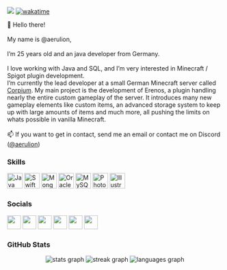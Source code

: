 ![](https://komarev.com/ghpvc/?username=aerulion) [![wakatime](https://wakatime.com/badge/user/19c2a3e4-3014-48f7-8f0e-658d94406267.svg)](https://wakatime.com/@19c2a3e4-3014-48f7-8f0e-658d94406267)

👋 Hello there!<br />
<br />
My name is @aerulion,<br />
<br />
I’m 25 years old and an java developer from Germany.<br />
<br />
I love working with Java and SQL, and I’m very interested in Minecraft / Spigot plugin development.<br />
I’m currently the lead developer at a small German Minecraft server called [Corpium](https://corpium.net). My main project is the development of Erenos, a plugin handling nearly the entire custom gameplay of the server. It introduces many new gameplay elements like custom items, an advanced storage system to keep up with large amounts of items and much more, all pushing the limits on whats possible in vanilla Minecraft.<br />
<br />
📫 If you want to get in contact, send me an email or contact me on Discord ([@aerulion](https://discordapp.com/users/173559442040684545))<br />

### Skills

<p align="left"> <a href="https://www.oracle.com/java/" target="_blank" rel="noreferrer"><img src="https://raw.githubusercontent.com/danielcranney/readme-generator/main/public/icons/skills/java-colored.svg" width="36" height="36" alt="Java" /></a> <a href="https://developer.apple.com/swift/" target="_blank" rel="noreferrer"><img src="https://raw.githubusercontent.com/danielcranney/readme-generator/main/public/icons/skills/swift-colored.svg" width="36" height="36" alt="Swift" /></a> <a href="https://www.mongodb.com/" target="_blank" rel="noreferrer"><img src="https://raw.githubusercontent.com/danielcranney/readme-generator/main/public/icons/skills/mongodb-colored.svg" width="36" height="36" alt="MongoDB" /></a> <a href="https://www.oracle.com/uk/index.html" target="_blank" rel="noreferrer"><img src="https://raw.githubusercontent.com/danielcranney/readme-generator/main/public/icons/skills/oracle-colored.svg" width="36" height="36" alt="Oracle" /></a> <a href="https://www.mysql.com/" target="_blank" rel="noreferrer"><img src="https://raw.githubusercontent.com/danielcranney/readme-generator/main/public/icons/skills/mysql-colored.svg" width="36" height="36" alt="MySQL" /></a> <a href="https://www.adobe.com/uk/products/photoshop.html" target="_blank" rel="noreferrer"><img src="https://raw.githubusercontent.com/danielcranney/readme-generator/main/public/icons/skills/photoshop-colored.svg" width="36" height="36" alt="Photoshop" /></a> <a href="adobe.com/uk/products/illustrator.html" target="_blank" rel="noreferrer"><img src="https://raw.githubusercontent.com/danielcranney/readme-generator/main/public/icons/skills/illustrator-colored.svg" width="36" height="36" alt="Illustrator" /></a> </p> 

### Socials

<p align="left"> <a href="https://discord.com/users/aerulion#7777" target="_blank" rel="noreferrer"><img src="https://raw.githubusercontent.com/danielcranney/readme-generator/main/public/icons/socials/discord.svg" width="32" height="32" /></a> <a href="https://www.dribbble.com/aerulion" target="_blank" rel="noreferrer"><img src="https://raw.githubusercontent.com/danielcranney/readme-generator/main/public/icons/socials/dribbble.svg" width="32" height="32" /></a> <a href="https://www.github.com/aerulion" target="_blank" rel="noreferrer"><img src="https://raw.githubusercontent.com/danielcranney/readme-generator/main/public/icons/socials/github.svg" width="32" height="32" /></a> <a href="https://www.twitter.com/aerulion" target="_blank" rel="noreferrer"><img src="https://raw.githubusercontent.com/danielcranney/readme-generator/main/public/icons/socials/twitter.svg" width="32" height="32" /></a> <a href="https://www.youtube.com/c/aerulion" target="_blank" rel="noreferrer"><img src="https://raw.githubusercontent.com/danielcranney/readme-generator/main/public/icons/socials/youtube.svg" width="32" height="32" /></a> <a href="https://www.twitch.tv/aerulion" target="_blank" rel="noreferrer"><img src="https://raw.githubusercontent.com/danielcranney/readme-generator/main/public/icons/socials/twitch.svg" width="32" height="32" /></a></p>

###  GitHub Stats
<div align="center">
  <img src="https://github-readme-stats.vercel.app/api?username=aerulion&card_width=400&show_icons=true&include_all_commits=true&count_private=true&locale=en&hide_border=true&text_color=DDDDDD&title_color=FFBD24&icon_color=FFBD24&bg_color=030B15&disable_animations=true" alt="stats graph" />
  <img src="https://github-readme-streak-stats-two-ashy.vercel.app?user=aerulion&card_width=400&hide_border=true&border_radius=5&mode=weekly&ring=FFBD24&background=030B15&fire=FFBD24&dates=DDDDDD&sideNums=DDDDDD&currStreakNum=DDDDDD&stroke=DDDDDD&sideLabels=FFBD24&currStreakLabel=FFBD24&disable_animations=true" alt="streak graph" />
  <img src="https://github-readme-stats.vercel.app/api/top-langs?username=aerulion&locale=en&layout=compact&card_width=800&langs_count=6&hide_border=true&text_color=DDDDDD&title_color=DDDDDD&icon_color=FFBD24&bg_color=030B15&disable_animations=true" alt="languages graph"  />
</div>
